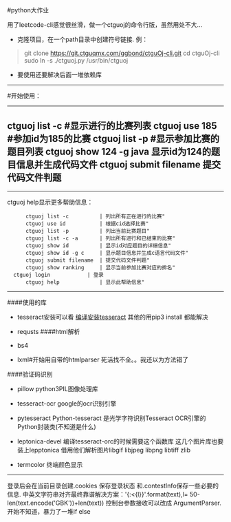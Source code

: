 #python大作业



用了leetcode-cli感觉很丝滑，做一个ctguoj的命令行版，虽然用处不大...

- 克隆项目，在一个path目录中创建符号链接.
例：
>git clone https://git.ctguqmx.com/ggbond/ctguOj-cli.git
>cd ctguOj-cli 
>sudo ln -s ./ctguoj.py /usr/bin/ctguoj 

- 要使用还要解决后面一堆依赖库


***
#开始使用：

----------------------------------------------------------
ctguoj list -c   #显示进行的比赛列表
ctguoj use 185   #参加id为185的比赛
ctguoj list -p	 #显示参加比赛的题目列表
ctguoj show 124 -g java  显示id为124的题目信息并生成代码文件
ctguoj submit filename 提交代码文件判题
-----------------------------------------------------------

***
ctguoj help显示更多帮助信息：

          ctguoj list -c          | 列出所有正在进行的比赛" 
          ctguoj use id           | 根据cid选择比赛" 
          ctguoj list -p          | 列出当前比赛题目" 
          ctguoj list -c -a       | 列出所有进行和已结束的比赛" 
          ctguoj show id          | 显示id对应题目的详细信息" 
          ctguoj show id -g c     | 显示题目信息并生成c语言代码文件" 
          ctguoj submit filename  | 提交代码文件判题" 
          ctguoj show ranking     | 显示当前参加比赛对应的排名"
	  ctguoj login            | 登录
          ctguoj help             | 显示此帮助信息" 

***
####使用的库

- tesseract安装可以看  [编译安装tesseract](http://www.ggbond.cc/编译安装tesseract )
其他的用pip3 install 都能解决

- requsts
####html解析
- bs4 
- lxml#开始用自带的htmlparser 死活找不全。。我还以为方法错了

####验证码识别
- pillow  python3PIL图像处理库
- tesseract-ocr google的ocr识别引擎
- pytesseract Python-tesseract 是光学字符识别Tesseract OCR引擎的Python封装类(不知道是什么)

- leptonica-devel  编译tesseract-orc的时候需要这个函数库
这几个图片库也要装上lepptonica 借用他们解析图片libgif libjpeg libpng libtiff zlib


- termcolor 终端颜色显示

***



登录后会在当前目录创建.cookies 保存登录状态 和.contestInfo保存一些必要的信息.
中英文字符串对齐最终靠谱解决方案：'{:<{l}}'.format(text),l= 50-len(text.encode('GBK'))+len(text))
控制台参数接收可以改成 ArgumentParser.  开始不知道，暴力了一堆if else

